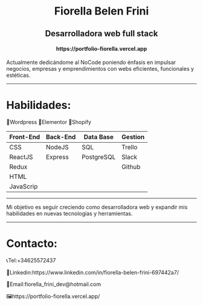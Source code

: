 <h1 align="center"> Fiorella Belen Frini </h1>

<h2 align="center">
Desarrolladora web full stack
</h2>

<h4 align="center">https://portfolio-fiorella.vercel.app </h4>

Actualmente dedicándome al NoCode poniendo énfasis en impulsar negocios, empresas y emprendimientos con webs eficientes, funcionales y estéticas.

<hr></hr>
<h1>Habilidades:</h1>

📍Wordpress
📍Elementor
📍Shopify
 
<!-- 📍Web Technologies: NodeJS, CSS, HTML. -->
<!-- 📍Framework/ Libraries: ReactJS, Redux, Express. -->
<!-- 📍Database: PostgreSQL, Sequelize. -->
<!-- 📍Project Management: Trello, Slack. -->
<!-- 📍Version control: Git, Github. -->

| Front-End | Back-End | Data Base |  Gestion  |
| --------- | -------- | --------- | --------- |
| CSS       | NodeJS   | SQL       |  Trello   | 
| ReactJS   | Express  | PostgreSQL|  Slack    |
| Redux     |          |           |  Github   |
| HTML      |          |           |           |
| JavaScrip |          |           |           |

<hr></hr>

Mi objetivo es seguir creciendo como desarrolladora web y expandir mis habilidades en nuevas tecnologías y herramientas.

<hr></hr>


 <h1>Contacto:</h1>
<p>📞Tel:+34625572437</p>
<p>📢Linkedin:https://www.linkedin.com/in/fiorella-belen-frini-697442a7/</p>
<p>📑Email:fiorella_frini_dev@hotmail.com</p>
<P>🖼https://portfolio-fiorella.vercel.app/</p>
